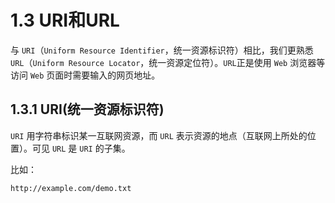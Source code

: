 # 1.3 URI和URL

与 `URI`（`Uniform Resource Identifier`，统一资源标识符）相比，我们更熟悉 `URL`（`Uniform Resource Locator`，统一资源定位符）。`URL`正是使用 `Web` 浏览器等访问 `Web` 页面时需要输入的网页地址。

## 1.3.1 URI(统一资源标识符)

`URI` 用字符串标识某一互联网资源，而 `URL` 表示资源的地点（互联网上所处的位置）。可见 `URL` 是 `URI` 的子集。

比如：
```sh
http://example.com/demo.txt
```
